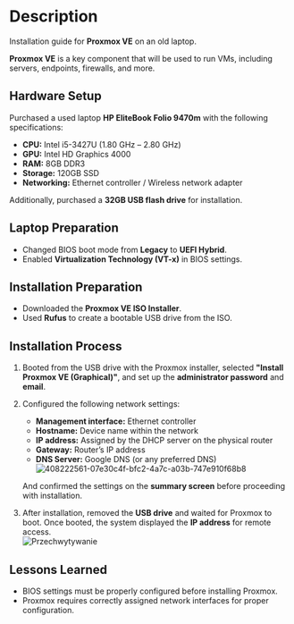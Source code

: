 # Description  
Installation guide for **Proxmox VE** on an old laptop.  

**Proxmox VE** is a key component that will be used to run VMs, including servers, endpoints, firewalls, and more.  

## Hardware Setup  
Purchased a used laptop **HP EliteBook Folio 9470m** with the following specifications:  
- **CPU:** Intel i5-3427U (1.80 GHz – 2.80 GHz)  
- **GPU:** Intel HD Graphics 4000  
- **RAM:** 8GB DDR3  
- **Storage:** 120GB SSD  
- **Networking:** Ethernet controller / Wireless network adapter  

Additionally, purchased a **32GB USB flash drive** for installation.  

## Laptop Preparation  
- Changed BIOS boot mode from **Legacy** to **UEFI Hybrid**.  
- Enabled **Virtualization Technology (VT-x)** in BIOS settings.  

## Installation Preparation  
- Downloaded the **Proxmox VE ISO Installer**.  
- Used **Rufus** to create a bootable USB drive from the ISO.  

## Installation Process  
1. Booted from the USB drive with the Proxmox installer, selected **"Install Proxmox VE (Graphical)"**, and set up the **administrator password** and **email**.  
2. Configured the following network settings:  
   - **Management interface:** Ethernet controller  
   - **Hostname:** Device name within the network  
   - **IP address:** Assigned by the DHCP server on the physical router  
   - **Gateway:** Router’s IP address  
   - **DNS Server:** Google DNS (or any preferred DNS)
  ![408222561-07e30c4f-bfc2-4a7c-a03b-747e910f68b8](https://github.com/user-attachments/assets/1d84d7d6-5ef9-4c3b-9be9-529a4074cadc)

    And confirmed the settings on the **summary screen** before proceeding with installation.  
     
3. After installation, removed the **USB drive** and waited for Proxmox to boot. Once booted, the system displayed the **IP address** for remote access.  
   ![Przechwytywanie](https://github.com/user-attachments/assets/37f8c295-6b3a-49e6-87e1-8217e6538dfc)  

## Lessons Learned  
- BIOS settings must be properly configured before installing Proxmox.  
- Proxmox requires correctly assigned network interfaces for proper configuration.  
